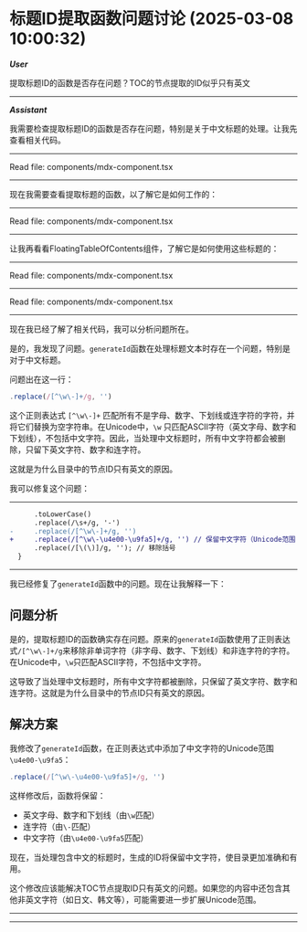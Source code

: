 <!-- Generated by SpecStory -->

# 标题ID提取函数问题讨论 (2025-03-08 10:00:32)

_**User**_

提取标题ID的函数是否存在问题？TOC的节点提取的ID似乎只有英文

---

_**Assistant**_

我需要检查提取标题ID的函数是否存在问题，特别是关于中文标题的处理。让我先查看相关代码。

---

Read file: components/mdx-component.tsx

---

现在我需要查看提取标题的函数，以了解它是如何工作的：

---

Read file: components/mdx-component.tsx

---

让我再看看FloatingTableOfContents组件，了解它是如何使用这些标题的：

---

Read file: components/mdx-component.tsx

---

Read file: components/mdx-component.tsx

---

现在我已经了解了相关代码，我可以分析问题所在。

是的，我发现了问题。`generateId`函数在处理标题文本时存在一个问题，特别是对于中文标题。

问题出在这一行：
```typescript
.replace(/[^\w\-]+/g, '')
```

这个正则表达式 `[^\w\-]+` 匹配所有不是字母、数字、下划线或连字符的字符，并将它们替换为空字符串。在Unicode中，`\w` 只匹配ASCII字符（英文字母、数字和下划线），不包括中文字符。因此，当处理中文标题时，所有中文字符都会被删除，只留下英文字符、数字和连字符。

这就是为什么目录中的节点ID只有英文的原因。

我可以修复这个问题：

---

```diff
      .toLowerCase()
      .replace(/\s+/g, '-')
-     .replace(/[^\w\-]+/g, '')
+     .replace(/[^\w\-\u4e00-\u9fa5]+/g, '') // 保留中文字符（Unicode范围：\u4e00-\u9fa5）
      .replace(/[\(\)]/g, ''); // 移除括号
  }
```

---

我已经修复了`generateId`函数中的问题。现在让我解释一下：

## 问题分析

是的，提取标题ID的函数确实存在问题。原来的`generateId`函数使用了正则表达式`/[^\w\-]+/g`来移除非单词字符（非字母、数字、下划线）和非连字符的字符。在Unicode中，`\w`只匹配ASCII字符，不包括中文字符。

这导致了当处理中文标题时，所有中文字符都被删除，只保留了英文字符、数字和连字符。这就是为什么目录中的节点ID只有英文的原因。

## 解决方案

我修改了`generateId`函数，在正则表达式中添加了中文字符的Unicode范围`\u4e00-\u9fa5`：

```typescript
.replace(/[^\w\-\u4e00-\u9fa5]+/g, '')
```

这样修改后，函数将保留：
- 英文字母、数字和下划线（由`\w`匹配）
- 连字符（由`\-`匹配）
- 中文字符（由`\u4e00-\u9fa5`匹配）

现在，当处理包含中文的标题时，生成的ID将保留中文字符，使目录更加准确和有用。

这个修改应该能解决TOC节点提取ID只有英文的问题。如果您的内容中还包含其他非英文字符（如日文、韩文等），可能需要进一步扩展Unicode范围。

---



---

